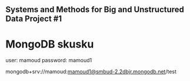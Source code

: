 ## Systems and Methods for Big and Unstructured Data Project #1 ##
# MongoDB skusku

user: mamoud
password: mamoud1

mongodb+srv://mamoud:mamoud1@smbud-2.2dbjr.mongodb.net/test

